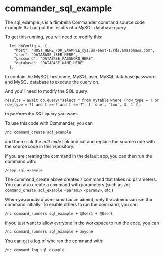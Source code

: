 # commander_sql_example

The sql_example.js is a Nimbella Commander command source code example that output the results of a MySQL database query

To get this running, you will need to modify this:

```
  let dbConfig =  {
    "host": "HOST_HERE_FOR_EXAMPLE_xyz.us-east-1.rds.amazonaws.com",
    "user": "DATABASE_USER_HERE",
    "password": "DATABASE_PASSWORD_HERE",
    "database": "DATABASE_NAME_HERE"
  };
```
  
to contain the MySQL hostname, MySQL user, MySQL database password and MySQL database to execute the query on.

And you'll need to modify the SQL query:

`results = await db.query("select * from mytable where (row_type = ? or row_type = ?) and t >= ? and t <= ?", [ 'one', 'two', 3, 4 ]);`

to perform the SQL query you want.

To use this code with Commander, you can

`/nc command_create sql_example`

and then click the *edit code* link and cut and replace the source code with the source code in this repository.

If you are creating the command in the default app, you can then run the command with:

`/dapp sql_example`

The command_create above creates a command that takes no parameters. You can also create a command with parameters (such as `/nc command_create sql_example <param1> <param2>`, etc.)

When you create a command (as an admin), only the admins can run the command initially. To enable others to run the command, you can:

`/nc command_runners sql_example + @User1 + @User2`

if you just want to allow evrryone in the workspace to run the code, you can

`/nc command_runners sql_example + anyone`

You can get a log of who ran the command with:

`/nc command_log sql_example`
